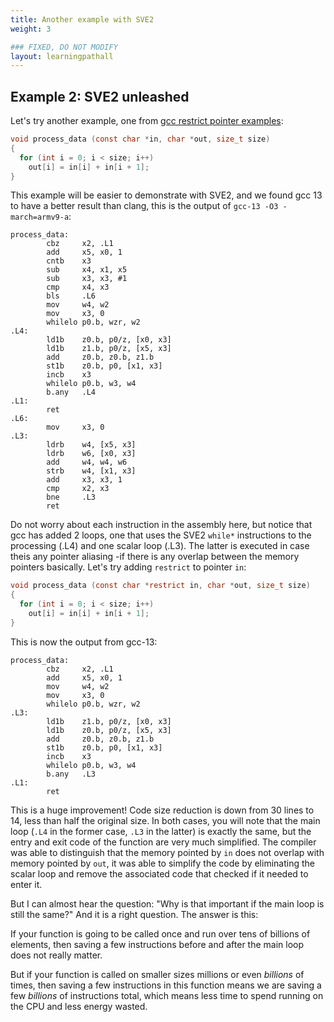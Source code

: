 ```yaml
---
title: Another example with SVE2
weight: 3

### FIXED, DO NOT MODIFY
layout: learningpathall
---
```


## Example 2: SVE2 unleashed

Let's try another example, one from [gcc restrict pointer examples](https://www.gnu.org/software/c-intro-and-ref/manual/html_node/restrict-Pointer-Example.html):

```C
void process_data (const char *in, char *out, size_t size)
{
  for (int i = 0; i < size; i++)
    out[i] = in[i] + in[i + 1];
}
```

This example will be easier to demonstrate with SVE2, and we found gcc 13 to have a better result than clang, this is the output of `gcc-13 -O3 -march=armv9-a`:

```
process_data:
        cbz     x2, .L1
        add     x5, x0, 1
        cntb    x3
        sub     x4, x1, x5
        sub     x3, x3, #1
        cmp     x4, x3
        bls     .L6
        mov     w4, w2
        mov     x3, 0
        whilelo p0.b, wzr, w2
.L4:
        ld1b    z0.b, p0/z, [x0, x3]
        ld1b    z1.b, p0/z, [x5, x3]
        add     z0.b, z0.b, z1.b
        st1b    z0.b, p0, [x1, x3]
        incb    x3
        whilelo p0.b, w3, w4
        b.any   .L4
.L1:
        ret
.L6:
        mov     x3, 0
.L3:
        ldrb    w4, [x5, x3]
        ldrb    w6, [x0, x3]
        add     w4, w4, w6
        strb    w4, [x1, x3]
        add     x3, x3, 1
        cmp     x2, x3
        bne     .L3
        ret
```

Do not worry about each instruction in the assembly here, but notice that gcc has added 2 loops, one that uses the SVE2 `while*` instructions to the processing (.L4) and one scalar loop (.L3). The latter is executed in case theis any pointer aliasing -if there is any overlap between the memory pointers basically. Let's try adding `restrict` to pointer `in`:

```C
void process_data (const char *restrict in, char *out, size_t size)
{
  for (int i = 0; i < size; i++)
    out[i] = in[i] + in[i + 1];
}
```

This is now the output from gcc-13:
```
process_data:
        cbz     x2, .L1
        add     x5, x0, 1
        mov     w4, w2
        mov     x3, 0
        whilelo p0.b, wzr, w2
.L3:
        ld1b    z1.b, p0/z, [x0, x3]
        ld1b    z0.b, p0/z, [x5, x3]
        add     z0.b, z0.b, z1.b
        st1b    z0.b, p0, [x1, x3]
        incb    x3
        whilelo p0.b, w3, w4
        b.any   .L3
.L1:
        ret
```

This is a huge improvement! Code size reduction is down from 30 lines to 14, less than half the original size. In both cases, you will note that the main loop (`.L4` in the former case, `.L3` in the latter) is exactly the same, but the entry and exit code of the function are very much simplified. The compiler was able to distinguish that the memory pointed by `in` does not overlap with memory pointed by `out`, it was able to simplify the code by eliminating the scalar loop and remove the associated code that checked if it needed to enter it.

But I can almost hear the question: "Why is that important if the main loop is still the same?"
And it is a right question. The answer is this: 

If your function is going to be called once and run over tens of billions of elements, then saving a few instructions before and after the main loop does not really matter.

But if your function is called on smaller sizes millions or even *billions* of times, then saving a few instructions in this function means we are saving a few *billions* of instructions total, which means less time to spend running on the CPU and less energy wasted.
